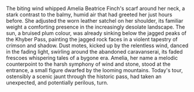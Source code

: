 The biting wind whipped Amelia Beatrice Finch's scarf around her neck, a stark contrast to the balmy, humid air that had greeted her just hours before.  She adjusted the worn leather satchel on her shoulder, its familiar weight a comforting presence in the increasingly desolate landscape.  The sun, a bruised plum colour, was already sinking below the jagged peaks of the Khyber Pass, painting the jagged rock faces in a violent tapestry of crimson and shadow.  Dust motes, kicked up by the relentless wind, danced in the fading light, swirling around the abandoned caravanserai, its faded frescoes whispering tales of a bygone era.  Amelia, her name a melodic counterpoint to the harsh symphony of wind and stone, stood at the entrance, a small figure dwarfed by the looming mountains.  Today's tour, ostensibly a scenic jaunt through the historic pass, had taken an unexpected, and potentially perilous, turn.
